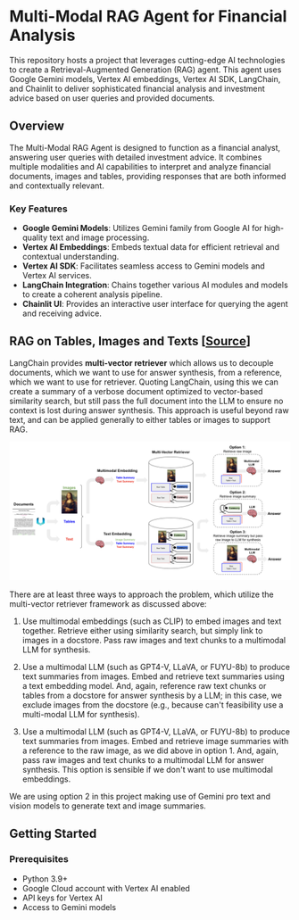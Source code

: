 # Multi-Modal RAG Agent for Financial Analysis

This repository hosts a project that leverages cutting-edge AI technologies to create a Retrieval-Augmented Generation (RAG) agent. This agent uses Google Gemini models, Vertex AI embeddings, Vertex AI SDK, LangChain, and Chainlit to deliver sophisticated financial analysis and investment advice based on user queries and provided documents.

## Overview

The Multi-Modal RAG Agent is designed to function as a financial analyst, answering user queries with detailed investment advice. It combines multiple modalities and AI capabilities to interpret and analyze financial documents, images and tables, providing responses that are both informed and contextually relevant.

### Key Features

- **Google Gemini Models**: Utilizes Gemini family from Google AI for high-quality text and image processing.
- **Vertex AI Embeddings**: Embeds textual data for efficient retrieval and contextual understanding.
- **Vertex AI SDK**: Facilitates seamless access to Gemini models and Vertex AI services.
- **LangChain Integration**: Chains together various AI modules and models to create a coherent analysis pipeline.
- **Chainlit UI**: Provides an interactive user interface for querying the agent and receiving advice.

## RAG on Tables, Images and Texts [[Source](https://blog.langchain.dev/semi-structured-multi-modal-rag/)]
LangChain provides **multi-vector retriever** which allows us to decouple documents, which we want to use for answer synthesis, from a reference, which we want to use for retriever. Quoting LangChain, using this we can create a summary of a verbose document optimized to vector-based similarity search, but still pass the full document into the LLM to ensure no context is lost during answer synthesis. This approach is useful beyond raw text, and can be applied generally to either tables or images to support RAG.

[![Multi-modal data using Multi-Vector Retriever](assets/mm-overview.png)](https://blog.langchain.dev/content/images/size/w1600/2023/10/image-22.png)

There are at least three ways to approach the problem, which utilize the multi-vector retriever framework as discussed above:

1. Use multimodal embeddings (such as CLIP) to embed images and text together. Retrieve either using similarity search, but simply link to images in a docstore. Pass raw images and text chunks to a multimodal LLM for synthesis.

2. Use a multimodal LLM (such as GPT4-V, LLaVA, or FUYU-8b) to produce text summaries from images. Embed and retrieve text summaries using a text embedding model. And, again, reference raw text chunks or tables from a docstore for answer synthesis by a LLM; in this case, we exclude images from the docstore (e.g., because can't feasibility use a multi-modal LLM for synthesis).

3. Use a multimodal LLM (such as GPT4-V, LLaVA, or FUYU-8b) to produce text summaries from images. Embed and retrieve image summaries with a reference to the raw image, as we did above in option 1. And, again, pass raw images and text chunks to a multimodal LLM for answer synthesis. This option is sensible if we don't want to use multimodal embeddings.

We are using option 2 in this project making use of Gemini pro text and vision models to generate text and image summaries.


## Getting Started

### Prerequisites

- Python 3.9+
- Google Cloud account with Vertex AI enabled
- API keys for Vertex AI
- Access to Gemini models

<!--- ### Installation

1. **Clone the repository**:
   ```bash
   git clone https://github.com/yourusername/financial-analyst-rag-agent.git
   cd financial-analyst-rag-agent
    ```

1. **Install dependencies**:
   ```bash
   git clone https://github.com/yourusername/financial-analyst-rag-agent.git
   cd financial-analyst-rag-agent
    ```
!--->
